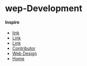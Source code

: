# wep-Development
<body>
	<nav class="navigation">
		<div class="logo">
			<h4>Inspire</h4>
		</div>
		<ul class="nav-links">
			<li><a href="#">link</a></li>
			<li><a href="#">Link</a></li>
			<li><a href="#">Link</a></li>
			<li><a href="autor.html">Contributor</a></li>
			<li><a href="design.html">Web Design</a></li>
			<li><a href="index.html">Home</a></li>
		</ul>
		<div class="burger">
			<div class="line1"></div>
			<div class="line2"></div>
			<div class="line3"></div>
		</div>
	</nav>
</body>
</html>
